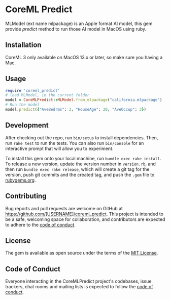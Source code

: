 # CoreML Predict

MLModel (ext name mlpackage) is an Apple format AI model, this gem provide *predict* method to run those AI model in MacOS using ruby.

## Installation

CoreML 3 only available on MacOS 13.x or later, so make sure you having a Mac.

## Usage

```ruby
require 'coreml_predict'
# load MLModel, in the current folder
model = CoreMLPredict::MLModel.from_mlpackage("california.mlpackage")
# Run the model
model.predict({"AveBedrms": 3, "HouseAge": 20, "AveOccup": 3})
```

## Development

After checking out the repo, run `bin/setup` to install dependencies. Then, run `rake test` to run the tests. You can also run `bin/console` for an interactive prompt that will allow you to experiment.

To install this gem onto your local machine, run `bundle exec rake install`. To release a new version, update the version number in `version.rb`, and then run `bundle exec rake release`, which will create a git tag for the version, push git commits and the created tag, and push the `.gem` file to [rubygems.org](https://rubygems.org).

## Contributing

Bug reports and pull requests are welcome on GitHub at https://github.com/[USERNAME]/coreml_predict. This project is intended to be a safe, welcoming space for collaboration, and contributors are expected to adhere to the [code of conduct](https://github.com/[USERNAME]/coreml_predict/blob/main/CODE_OF_CONDUCT.md).

## License

The gem is available as open source under the terms of the [MIT License](https://opensource.org/licenses/MIT).

## Code of Conduct

Everyone interacting in the CoreMLPredict project's codebases, issue trackers, chat rooms and mailing lists is expected to follow the [code of conduct](https://github.com/[USERNAME]/coreml_predict/blob/main/CODE_OF_CONDUCT.md).
